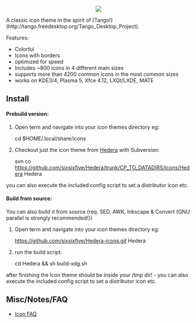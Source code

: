 <p align="center">
  <img src="https://raw.githubusercontent.com/sixsixfive/Hedera-icons/master/.preview.png">
</p>
A classic icon theme in the spirit of [Tango!](http://tango.freedesktop.org/Tango_Desktop_Project).

Features:

* Colorful
* Icons with borders
* optimized for speed
* Includes ~800 icons in 4 different main sizes
* supports more than 4200 common icons in the most common sizes
* works on KDE3/4, Plasma 5, Xfce 4.12, LXQt/LXDE, MATE

## Install

#### Prebuild version:

1) Open term and navigate into your icon themes directory eg:

    cd $HOME/.local/share/icons

2) Checkout just the icon theme from [Hedera](https://github.com/sixsixfive/Hedera) with Subversion:

    svn co https://github.com/sixsixfive/Hedera/trunk/CP_TO_DATADIRS/icons/Hedera Hedera

you can also execute the included config script to set a distributor icon etc.

#### Build from source:

You can also build it from source (req. SED, AWK, Inkscape & Convert {GNU parallel is strongly recommended!})

1) Open term and navigate into your icon themes directory eg:

    https://github.com/sixsixfive/Hedera-icons.git Hedera

2) run the build script:

    cd Hedera && sh build-xdg.sh

after finishing the Icon theme should be inside your /tmp dir! - you can also execute the included config script to set a distributor icon etc.

## Misc/Notes/FAQ

* [Icon FAQ](https://github.com/sixsixfive/Hedera-icons/tree/master/faq.md)
